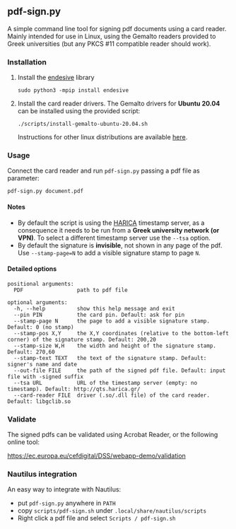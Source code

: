 ## pdf-sign.py

A simple command line tool for signing pdf documents using a card reader.
Mainly intended for use in Linux, using the Gemalto readers provided to Greek
universities (but any PKCS #11 compatible reader should work).



### Installation

1. Install the [endesive](https://github.com/m32/endesive) library
    ```
    sudo python3 -mpip install endesive
    ```

2. Install the card reader drivers. The Gemalto drivers for __Ubuntu 20.04__ can
   be installed using the provided script:
   ```
   ./scripts/install-gemalto-ubuntu-20.04.sh
   ```
   Instructions for other linux distributions are available [here](https://it.auth.gr/el/node/4986).


### Usage

Connect the card reader and run `pdf-sign.py` passing a pdf file as parameter:
```
pdf-sign.py document.pdf
```

#### Notes
  - By default the script is using the [HARICA](https://harica.gr/) timestamp server, as a
    consequence it needs to be run from a __Greek university network (or VPN)__.
    To select a different timestamp server use the `--tsa` option.
  - By default the signature is __invisible__, not shown in any page of the pdf.
    Use `--stamp-page=N` to add a visible signature stamp to page `N`.

#### Detailed options
```
positional arguments:
  PDF                 path to pdf file

optional arguments:
  -h, --help          show this help message and exit
  --pin PIN           the card pin. Default: ask for pin
  --stamp-page N      the page to add a visible signature stamp. Default: 0 (no stamp)
  --stamp-pos X,Y     the X,Y coordinates (relative to the bottom-left corner) of the signature stamp. Default: 200,20
  --stamp-size W,H    the width and height of the signature stamp. Default: 270,60
  --stamp-text TEXT   the text of the signature stamp. Default: signer's name and date
  --out-file FILE     the path of the signed pdf file. Default: input file with -signed suffix
  --tsa URL           URL of the timestamp server (empty: no timestamp). Default: http://qts.harica.gr/
  --card-reader FILE  driver (.so/.dll file) of the card reader. Default: libgclib.so
```


### Validate

The signed pdfs can be validated using Acrobat Reader, or the following online tool:

https://ec.europa.eu/cefdigital/DSS/webapp-demo/validation


### Nautilus integration

An easy way to integrate with Nautilus:
- put `pdf-sign.py` anywhere in `PATH`
- copy `scripts/pdf-sign.sh` under `.local/share/nautilus/scripts`
- Right click a pdf file and select `Scripts / pdf-sign.sh`
